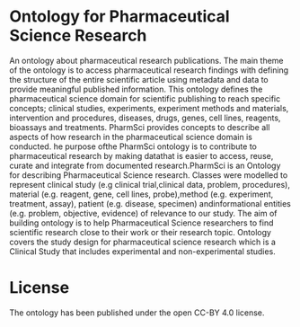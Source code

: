 Ontology for Pharmaceutical Science Research
===================
An ontology about pharmaceutical research publications. The main theme of the ontology is to access pharmaceutical research findings with defining the structure of the entire scientific article using metadata and data to provide meaningful published information. This ontology defines the pharmaceutical science domain for scientific publishing to reach specific concepts; clinical studies, experiments, experiment methods and materials, intervention and procedures, diseases, drugs, genes, cell lines, reagents, bioassays and treatments.
PharmSci provides concepts to describe all aspects of how research in the pharmaceutical science domain is conducted. he purpose ofthe PharmSci ontology is to contribute to pharmaceutical research by making datathat is easier to access, reuse, curate and integrate from documented research.PharmSci is an Ontology for describing Pharmaceutical Science research. Classes were modelled to represent clinical study (e.g clinical trial,clinical data, problem, procedures), material (e.g. reagent, gene, cell lines, probe),method (e.g. experiment, treatment, assay), patient (e.g. disease, specimen) andinformational entities (e.g. problem, objective, evidence) of relevance to our study. The aim of building ontology is to help Pharmaceutical Science researchers to find scientific research close to their work or their research topic. Ontology covers the study design for pharmaceutical science research which is a Clinical Study that includes experimental and non-experimental studies.

License
==========
The ontology has been published under the open CC-BY 4.0 license.